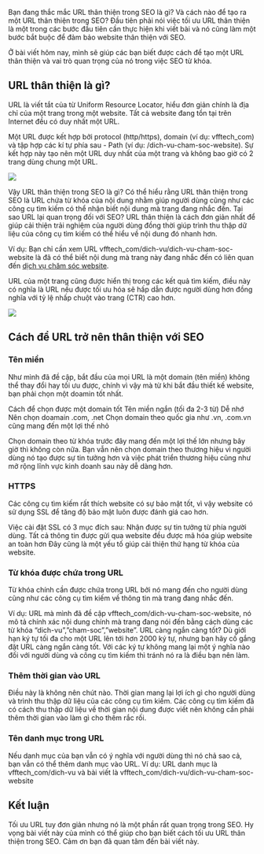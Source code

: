 Bạn đang thắc mắc URL thân thiện trong SEO là gì? Và cách nào để tạo ra một URL thân thiện trong SEO? Đầu tiên phải nói việc tối ưu URL thân thiện là một trong các bước đầu tiên cần thực hiện khi viết bài và nó cũng làm một bước bắt buộc để đảm bảo website thân thiện với SEO.

Ở bài viết hôm nay, mình sẽ giúp các bạn biết được cách để tạo một URL thân thiện và vai trò quan trọng của nó trong việc SEO từ khóa.

## URL thân thiện là gì?

URL là viết tắt của từ Uniform Resource Locator, hiểu đơn giản chính là địa chỉ của một trang trong một website. Tất cả website đang tồn tại trên Internet đều có duy nhất một URL.

Một URL được kết hợp bởi protocol (http/https), domain (ví dụ: vfftech_com) và tập hợp các kí tự phía sau - Path (ví dụ: /dich-vu-cham-soc-website). Sự kết hợp này tạo nên một URL duy nhất của một trang và không bao giờ có 2 trang dùng chung một URL.

![](https://images.viblo.asia/970ea8e0-48bd-4f4b-8d5d-823ea4c7483b.jpg)

Vậy URL thân thiện trong SEO là gì? Có thể hiểu rằng URL thân thiện trong SEO là URL chứa từ khóa của nội dung nhằm giúp người dùng cũng như các công cụ tìm kiếm có thể nhận biết nội dung mà trang đang nhắc đến.
Tại sao URL lại quan trọng đối với SEO?
URL thân thiện là cách đơn giản nhất để giúp cải thiện trải nghiệm của người dùng đồng thời giúp trình thu thập dữ liệu của công cụ tìm kiếm có thể hiểu về nội dung đó nhanh hơn.

Ví dụ: Bạn chỉ cần xem URL vfftech_com/dich-vu/dich-vu-cham-soc-website là đã có thể biết nội dung mà trang này đang nhắc đến có liên quan đến [dịch vụ chăm sóc website](https://vfftech.com/dich-vu/dich-vu-cham-soc-website/).

URL của một trang cũng được hiển thị trong các kết quả tìm kiếm, điều này có nghĩa là URL nếu được tối ưu hóa sẽ hấp dẫn được người dùng hơn đồng nghĩa với tỷ lệ nhấp chuột vào trang (CTR) cao hơn.

![](https://images.viblo.asia/069a7261-dac0-41d8-ac47-96bd2b7a3e41.jpg)

## Cách để URL trở nên thân thiện với SEO

### Tên miền
Như mình đã đề cập, bắt đầu của mọi URL là một domain (tên miền) không thể thay đổi hay tối ưu được, chính vì vậy mà từ khi bắt đầu thiết kế website, bạn phải chọn một doamin tốt nhất.

Cách để chọn được một domain tốt
Tên miền ngắn (tối đa 2-3 từ)
Dễ nhớ
Nên chọn doamain .com, .net
Chọn domain theo quốc gia như .vn, .com.vn cũng mang đến một lợi thế nhỏ

Chọn domain theo từ khóa trước đây mang đến một lợi thế lớn nhưng bây giờ thì không còn nữa. Bạn vẫn nên chọn domain theo thương hiệu vì người dùng nó tạo được sự tin tưởng hơn và việc phát triển thương hiệu cũng như mở rộng lĩnh vực kinh doanh sau này dễ dàng hơn. 

### HTTPS
Các công cụ tìm kiếm rất thích website có sự bảo mật tốt, vì vậy website có sử dụng SSL để tăng độ bảo mật luôn được đánh giá cao hơn.

Việc cài đặt SSL có 3 mục đích sau:
Nhận được sự tin tưởng từ phía người dùng.
Tất cả thông tin được gửi qua website đều được mã hóa giúp website an toàn hơn
Đây cũng là một yếu tố giúp cải thiện thứ hạng từ khóa của website.

### Từ khóa được chứa trong URL
Từ khóa chính cần được chứa trong URL bởi nó mang đến cho người dùng cũng như các công cụ tìm kiếm về thông tin mà trang đang nhắc đến.

Ví dụ: URL mà mình đã đề cập vfftech_com/dich-vu-cham-soc-website, nó mô tả chính xác nội dung chính mà trang đang nói đến bằng cách dùng các từ khóa “dich-vu”,”cham-soc”,”website”.
URL càng ngắn càng tốt?
Dù giới hạn ký tự tối đa cho một URL lên tới hơn 2000 ký tự, nhưng bạn hãy cố gắng đặt URL càng ngắn càng tốt. Với các ký tự không mang lại một ý nghĩa nào đối với người dùng và công cụ tìm kiếm thì tránh nó ra là điều bạn nên làm.

### Thêm thời gian vào URL
Điều này là không nên chút nào. Thời gian mang lại lợi ích gì cho người dùng và trình thu thập dữ liệu của các công cụ tìm kiếm. Các công cụ tìm kiếm đã có cách thu thập dữ liệu về thời gian nội dung được viết nên không cần phải thêm thời gian vào làm gì cho thêm rắc rối.

### Tên danh mục trong URL
Nếu danh mục của bạn vẫn có ý nghĩa với người dùng thì nó chả sao cả, bạn vẫn có thể thêm danh mục vào URL.
Ví dụ:
URL danh mục là vfftech_com/dich-vu
và bài viết là vfftech_com/dich-vu/dich-vu-cham-soc-website

## Kết luận
Tối ưu URL tuy đơn giản nhưng nó là một phần rất quan trọng trong SEO. Hy vọng bài viết này của mình có thể giúp cho bạn biết cách tối ưu URL thân thiện trong SEO. Cảm ơn bạn đã quan tâm đến bài viết này.